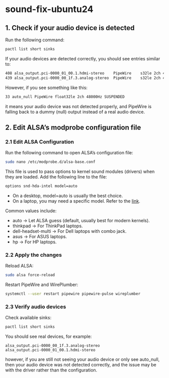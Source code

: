 # sound-fix-ubuntu24
## 1. Check if your audio device is detected
Run the following command:
```bash
pactl list short sinks
```
If your audio devices are detected correctly, you should see entries similar to:
```bash
408	alsa_output.pci-0000_01_00.1.hdmi-stereo	PipeWire	s32le 2ch 48000Hz	IDLE
439	alsa_output.pci-0000_00_1f.3.analog-stereo	PipeWire	s32le 2ch 48000Hz	RUNNING
```
However, if you see something like this:
```bash
33 auto_null PipeWire float32le 2ch 48000Hz SUSPENDED
``` 
it means your audio device was not detected properly, and PipeWire is falling back to a dummy (null) output instead of a real audio device.


## 2. Edit ALSA’s modprobe configuration file
### 2.1 Edit ALSA Configuration
Run the following command to open ALSA’s configuration file:
```bash
sudo nano /etc/modprobe.d/alsa-base.conf
```
This file is used to pass options to kernel sound modules (drivers) when they are loaded.
Add the following line to the file:
```bash
options snd-hda-intel model=auto
```
* On a desktop, model=auto is usually the best choice.
* On a laptop, you may need a specific model. Refer to the [link](https://www.kernel.org/doc/html/latest/sound/hd-audio/models.html).

Common values include:
* auto → Let ALSA guess (default, usually best for modern kernels).
* thinkpad → For ThinkPad laptops.
* dell-headset-multi → For Dell laptops with combo jack.
* asus → For ASUS laptops.
* hp → For HP laptops.

### 2.2 Apply the changes
Reload ALSA:
```bash
sudo alsa force-reload
```
Restart PipeWire and WirePlumber:
```bash
systemctl --user restart pipewire pipewire-pulse wireplumber
```

### 2.3 Verify audio devices
Check available sinks:
```bash
pactl list short sinks
```
You should see real devices, for example:
```
alsa_output.pci-0000_00_1f.3.analog-stereo
alsa_output.pci-0000_01_00.1.hdmi-stereo
```
however, if you are still not seeing your audio device or only see auto_null,
then your audio device was not detected correctly, and the issue may be with the driver rather than the configuration.




